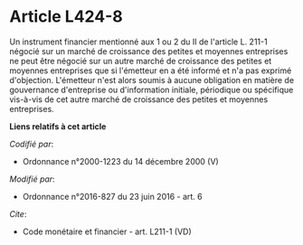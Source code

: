 # Article L424-8

Un instrument financier mentionné aux 1 ou 2 du II de l'article L. 211-1 négocié sur un marché de croissance des petites et
moyennes entreprises ne peut être négocié sur un autre marché de croissance des petites et moyennes entreprises que si
l'émetteur en a été informé et n'a pas exprimé d'objection. L'émetteur n'est alors soumis à aucune obligation en matière de
gouvernance d'entreprise ou d'information initiale, périodique ou spécifique vis-à-vis de cet autre marché de croissance des
petites et moyennes entreprises.

**Liens relatifs à cet article**

_Codifié par_:

  - Ordonnance n°2000-1223 du 14 décembre 2000 (V)

_Modifié par_:

  - Ordonnance n°2016-827 du 23 juin 2016 - art. 6

_Cite_:

  - Code monétaire et financier - art. L211-1 (VD)
